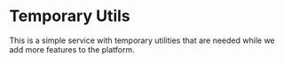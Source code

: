 # Temporary Utils

This is a simple service with temporary utilities that are needed while we add more features to the platform.
